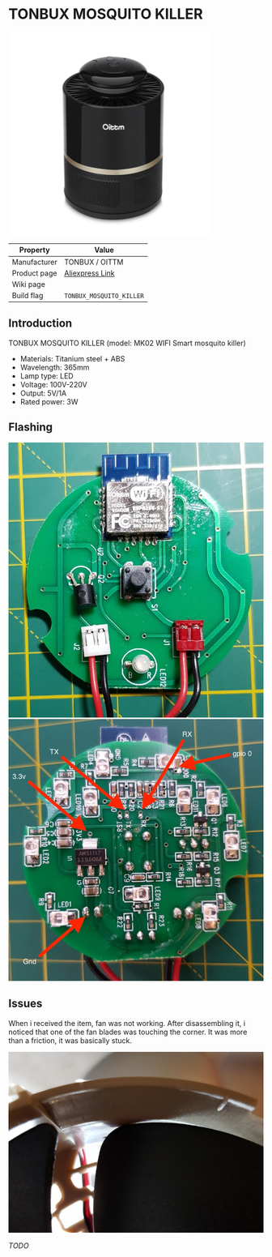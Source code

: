 # TONBUX MOSQUITO KILLER

![TONBUX MOSQUITO KILLER](images/devices/tonbux-mosquito-killer.jpg)

|Property|Value|
|---|---|
|Manufacturer|TONBUX / OITTM|
|Product page|[Aliexpress Link](https://www.aliexpress.com/item/Smart-USB-Mosquito-Killer-Light-50-100M-WiFi-Electric-Intelligent-Led-Lamp-No-Noise-Anti-Mosquito/32881785893.html)|
|Wiki page||
|Build flag|`TONBUX_MOSQUITO_KILLER`|

## Introduction
TONBUX MOSQUITO KILLER (model: MK02 WIFI Smart mosquito killer)

* Materials: Titanium steel + ABS
* Wavelength: 365mm
* Lamp type: LED
* Voltage: 100V-220V
* Output: 5V/1A
* Rated power: 3W

## Flashing

![Tonbux Mosquito Killer board](images/flashing/tonbux-mosquito-killer-board.jpg)
![Tonbux Mosquito Killer flashing](images/flashing/tonbux-mosquito-killer-flash.jpg)

## Issues

When i received the item, fan was not working. After disassembling it, i noticed that one of the fan blades was touching the corner. It was more than a friction, it was basically stuck.

![Tonbux Mosquito Killer Issue](images/flashing/tonbux-mosquito-killer-issue.jpg)

*TODO*